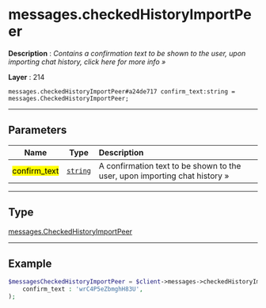# messages.checkedHistoryImportPeer

**Description** : *Contains a confirmation text to be shown to the user, upon importing chat history, click here for more info &raquo;*

**Layer** : 214

```tl
messages.checkedHistoryImportPeer#a24de717 confirm_text:string = messages.CheckedHistoryImportPeer;
```

---

## Parameters

| Name | Type | Description |
| :---: | :---: | :--- |
| <mark>confirm_text</mark> | [`string`](type/string) | A confirmation text to be shown to the user, upon importing chat history » |

---

## Type

[messages.CheckedHistoryImportPeer](type/messages.CheckedHistoryImportPeer)

---

## Example

```php
$messagesCheckedHistoryImportPeer = $client->messages->checkedHistoryImportPeer(
	confirm_text : 'wrC4P5eZbmghH83U',
);
```
